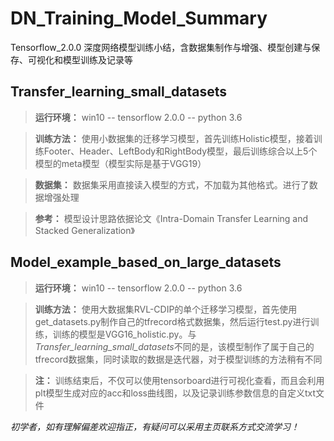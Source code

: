 # DN_Training_Model_Summary
Tensorflow_2.0.0 深度网络模型训练小结，含数据集制作与增强、模型创建与保存、可视化和模型训练及记录等

## Transfer_learning_small_datasets
> **运行环境：** win10 -- tensorflow 2.0.0 -- python 3.6

> **训练方法：** 使用小数据集的迁移学习模型，首先训练Holistic模型，接着训练Footer、Header、LeftBody和RightBody模型，最后训练综合以上5个模型的meta模型（模型实际是基于VGG19）

> **数据集：** 数据集采用直接读入模型的方式，不加载为其他格式。进行了数据增强处理

> **参考：** 模型设计思路依据论文《Intra-Domain Transfer Learning and Stacked Generalization》

## Model_example_based_on_large_datasets
> **运行环境：** win10 -- tensorflow 2.0.0 -- python 3.6

> **训练方法：** 使用大数据集RVL-CDIP的单个迁移学习模型，首先使用get_datasets.py制作自己的tfrecord格式数据集，然后运行test.py进行训练，训练的模型是VGG16_holistic.py。与*Transfer_learning_small_datasets*不同的是，该模型制作了属于自己的tfrecord数据集，同时读取的数据是迭代器，对于模型训练的方法稍有不同

> **注：** 训练结束后，不仅可以使用tensorboard进行可视化查看，而且会利用plt模型生成对应的acc和loss曲线图，以及记录训练参数信息的自定义txt文件




*初学者，如有理解偏差欢迎指正，有疑问可以采用主页联系方式交流学习！*
